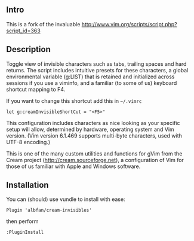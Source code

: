 ## Intro
This is a fork of the invaluable http://www.vim.org/scripts/script.php?script_id=363

## Description
Toggle view of invisible characters such as tabs, trailing spaces and hard returns. The script includes intuitive presets for these characters, a global environmental variable (g:LIST) that is retained and initialized across sessions if you use a viminfo, and a familiar (to some of us) keyboard shortcut mapping to F4.

If you want to change this shortcut add this in `~/.vimrc`

```vim
let g:creamInvisibleShortCut = "<F5>"
```

This configuration includes characters as nice looking as your specific setup will allow, determined by hardware, operating system and Vim version. (Vim version 6.1.469 supports multi-byte characters, used with UTF-8 encoding.)

This is one of the many custom utilities and functions for gVim from the Cream project (http://cream.sourceforge.net), a configuration of Vim for those of us familiar with Apple and Windows software. 

## Installation

You can (should) use vundle to install with ease:

```vim
Plugin 'albfan/cream-invisibles'
```

then perform

```vim
:PluginInstall
```
